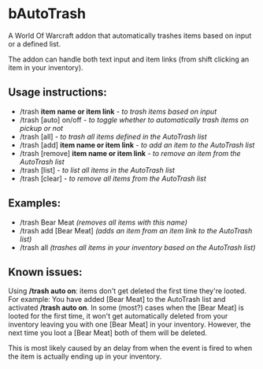 bAutoTrash
==========

A World Of Warcraft addon that automatically trashes items based on input or a defined list.

The addon can handle both text input and item links (from shift clicking an item in your inventory).

Usage instructions:
-------------------

* /trash **item name or item link** *- to trash items based on input*
* /trash [auto] on/off *- to toggle whether to automatically trash items on pickup or not*
* /trash [all] *- to trash all items defined in the AutoTrash list*
* /trash [add] **item name or item link** *- to add an item to the AutoTrash list*
* /trash [remove] **item name or item link** *- to remove an item from the AutoTrash list*
* /trash [list] *- to list all items in the AutoTrash list*
* /trash [clear] *- to remove all items from the AutoTrash list*

Examples:
---------

* /trash Bear Meat *(removes all items with this name)*
* /trash add [Bear Meat] *(adds an item from an item link to the AutoTrash list)*
* /trash all *(trashes all items in your inventory based on the AutoTrash list)*

Known issues:
-------------

Using **/trash auto on**: items don't get deleted the first time they're looted. For example:
You have added [Bear Meat] to the AutoTrash list and activated **/trash auto on**. In some (most?) cases
when the [Bear Meat] is looted for the first time, it won't get automatically deleted from your inventory leaving
you with one [Bear Meat] in your inventory. However, the next time you loot a [Bear Meat] both of them will be
deleted.

This is most likely caused by an delay from when the event is fired to when the item is actually ending up
in your inventory.